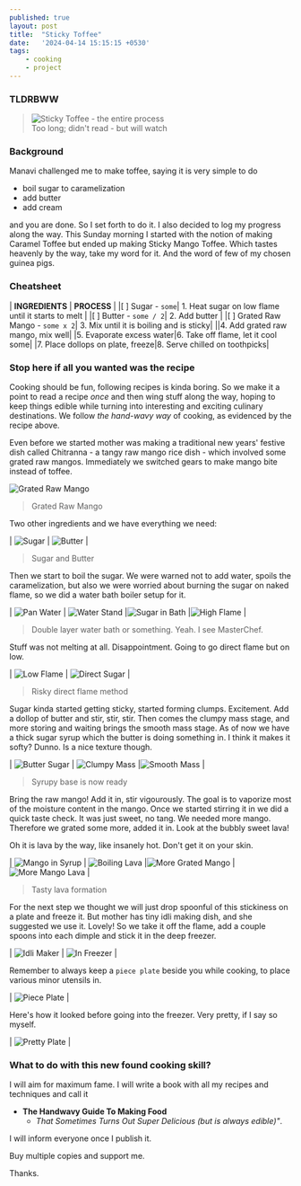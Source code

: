 ```yaml
---
published: true
layout: post
title:  "Sticky Toffee"
date:   '2024-04-14 15:15:15 +0530'
tags:
    - cooking
    - project
---
```


### TLDRBWW



> ![Sticky Toffee - the entire process]({{site.baseurl}}/media/sticky-toffee/sticky-toffee.gif)  
> Too long; didn't read - but will watch

### Background 

Manavi challenged me to make toffee, saying it is very simple to do 
- boil sugar to caramelization
- add butter
- add cream 

and you are done. So I set forth to do it. I also decided to log my progress along the way. This Sunday morning I started with the notion of making Caramel Toffee but ended up making Sticky Mango Toffee. Which tastes heavenly by the way, take my word for it. And the word of few of my chosen guinea pigs.

### Cheatsheet

| **INGREDIENTS** | **PROCESS** |
|[ ] Sugar -  `some`| 1. Heat sugar on low flame until it starts to melt |
|[ ] Butter - `some / 2`| 2. Add butter |
|[ ] Grated Raw Mango - `some x 2`| 3. Mix until it is boiling and is sticky|
||4. Add grated raw mango, mix well|
|5. Evaporate excess water|6. Take off flame, let it cool some|
|7. Place dollops on plate, freeze|8. Serve chilled on toothpicks|

### Stop here if all you wanted was the recipe

Cooking should be fun, following recipes is kinda boring. So we make it a point to read a recipe _once_ and then wing stuff along the way, hoping to keep things edible while turning into interesting and exciting culinary destinations. We follow _the hand-wavy way_ of cooking, as evidenced by the recipe above.

Even before we started mother was making a traditional new years' festive dish called Chitranna - a tangy raw mango rice dish - which involved some grated raw mangos. Immediately we switched gears to make mango bite instead of toffee.

![Grated Raw Mango]({{site.baseurl}}/media/sticky-toffee/raw-mango.jpg)
> Grated Raw Mango

Two other ingredients and we have everything we need:

| ![Sugar]({{site.baseurl}}/media/sticky-toffee/sugar.jpg) | ![Butter]({{site.baseurl}}/media/sticky-toffee/butter.jpg) |

> Sugar and Butter

Then we start to boil the sugar. We were warned not to add water, spoils the caramelization, but also we were worried about burning the sugar on naked flame, so we did a water bath boiler setup for it.

| ![Pan Water]({{site.baseurl}}/media/sticky-toffee/pan-water.jpg) | ![Water Stand]({{site.baseurl}}/media/sticky-toffee/water-stand.jpg) |![Sugar in Bath]({{site.baseurl}}/media/sticky-toffee/sugar-in-bath.jpg) |![High Flame]({{site.baseurl}}/media/sticky-toffee/high-flame.jpg) |

> Double layer water bath or something. Yeah. I see MasterChef.

Stuff was not melting at all. Disappointment. Going to go direct flame but on low.

| ![Low Flame]({{site.baseurl}}/media/sticky-toffee/low-flame.jpg) | ![Direct Sugar]({{site.baseurl}}/media/sticky-toffee/direct-sugar.jpg) |

> Risky direct flame method

Sugar kinda started getting sticky, started forming clumps. Excitement. Add a dollop of butter and stir, stir, stir. Then comes the clumpy mass stage, and more storing and waiting brings the smooth mass stage. As of now we have a thick sugar syrup which the butter is doing something in. I think it makes it softy? Dunno. Is a nice texture though.

| ![Butter Sugar]({{site.baseurl}}/media/sticky-toffee/butter-sugar.jpg) | ![Clumpy Mass]({{site.baseurl}}/media/sticky-toffee/clumpy-mass.jpg) |![Smooth Mass]({{site.baseurl}}/media/sticky-toffee/smooth-mass.jpg) |

> Syrupy base is now ready

Bring the raw mango! Add it in, stir vigourously. The goal is to vaporize most of the moisture content in the mango. Once we started stirring it in we did a quick taste check. It was just sweet, no tang. We needed more mango. Therefore we grated some more, added it in. Look at the bubbly sweet lava! 

Oh it is lava by the way, like insanely hot. Don't get it on your skin.

| ![Mango in Syrup]({{site.baseurl}}/media/sticky-toffee/mango-in-syrup.jpg) | ![Boiling Lava]({{site.baseurl}}/media/sticky-toffee/boiling-lava.jpg) |![More Grated Mango]({{site.baseurl}}/media/sticky-toffee/more-grated-mango.jpg) |![More Mango Lava]({{site.baseurl}}/media/sticky-toffee/more-mango-lava.jpg) |

> Tasty lava formation

For the next step we thought we will just drop spoonful of this stickiness on a plate and freeze it. But mother has tiny idli making dish, and she suggested we use it. Lovely! So we take it off the flame, add a couple spoons into each dimple and stick it in the deep freezer.

| ![Idli Maker]({{site.baseurl}}/media/sticky-toffee/idli-maker.jpg) | ![In Freezer]({{site.baseurl}}/media/sticky-toffee/in-freezer.jpg) |

Remember to always keep a `piece plate` beside you while cooking, to place various minor utensils in. 

| ![Piece Plate]({{site.baseurl}}/media/sticky-toffee/piece-plate.jpg) | 

Here's how it looked before going into the freezer. Very pretty, if I say so myself.

| ![Pretty Plate]({{site.baseurl}}/media/sticky-toffee/pretty-plate.jpg) | 

### What to do with this new found cooking skill? 

I will aim for maximum fame. I will write a book with all my recipes and techniques and call it 
- **The Handwavy Guide To Making Food** 
    - *That Sometimes Turns Out Super Delicious (but is always edible)"*. 

I will inform everyone once I publish it. 

Buy multiple copies and support me.

Thanks.


